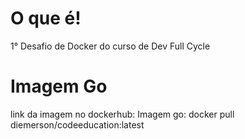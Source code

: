 O que é!
========

1° Desafio de Docker do curso de Dev Full Cycle

Imagem Go
=========

link da imagem no dockerhub: 
Imagem go: docker pull diemerson/codeeducation:latest

